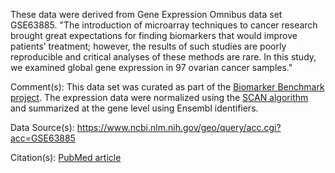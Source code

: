 These data were derived from Gene Expression Omnibus data set GSE63885. "The introduction of microarray techniques to cancer research brought great expectations for finding biomarkers that would improve patients’ treatment; however, the results of such studies are poorly reproducible and critical analyses of these methods are rare. In this study, we examined global gene expression in 97 ovarian cancer samples."

Comment(s): This data set was curated as part of the [Biomarker Benchmark project](https://osf.io/ssk3t/). The expression data were normalized using the [SCAN algorithm](https://bioconductor.org/packages/release/bioc/html/SCAN.UPC.html) and summarized at the gene level using Ensembl identifiers.    

Data Source(s): https://www.ncbi.nlm.nih.gov/geo/query/acc.cgi?acc=GSE63885

Citation(s): [PubMed article](https://www.ncbi.nlm.nih.gov/pubmed/24478986)
